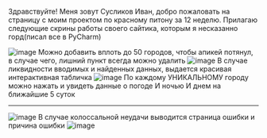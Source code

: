 Здравствуйте! Меня зовут Сусликов Иван, добро пожаловать на страницу с моим проектом по красному питону за 12 неделю. Прилагаю следующие скрины работы своего сайтика, которым я несказанно горд(писал все в PyCharm)

![image](https://github.com/user-attachments/assets/1a806d9d-458b-471a-be71-63f5e4bfb23d)
Можно добавить вплоть до 50 городов, чтобы апикей потянул, в случае чего, лишний пункт всегда можно удалить
![image](https://github.com/user-attachments/assets/c49c6c5c-1e72-45b7-b73b-2dd0559b0827)
В случае ликвидности вводимых и найденных данных, выдается красивая интерактивная табличка
![image](https://github.com/user-attachments/assets/f81b1842-87c1-4331-90f6-620aad2fe274)
По каждому УНИКАЛЬНОМУ городу можно нажать и увидеть данные о погоде И ночью И днем на ближайшие 5 суток
___________________________

![image](https://github.com/user-attachments/assets/9ea09140-c6d9-48e8-8a0e-cdc85301a301)
В случае колоссальной неудачи выводится страница ошибки и причина ошибки
![image](https://github.com/user-attachments/assets/30679fb6-9401-4212-8f86-5c9ac2a72199)

